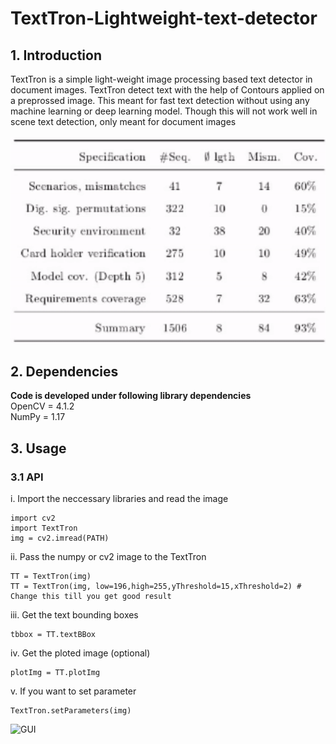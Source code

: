 # TextTron-Lightweight-text-detector

## 1. Introduction
TextTron is a simple light-weight image processing based text detector in document images. 
TextTron detect text with the help of Contours applied on a preprossed image. This meant for fast text detection without using any machine learning or deep learning model.
Though this will not work well in scene text detection, only meant for document images <br><br>
![TextTron](media/demo.gif)

## 2. Dependencies

<b>Code is developed under following library dependencies</b> <br>
OpenCV = 4.1.2 <br>
NumPy = 1.17 <br>

## 3. Usage
### 3.1 API
i. Import the neccessary libraries and read the image
```
import cv2
import TextTron
img = cv2.imread(PATH)
```
ii. Pass the numpy or cv2 image to the TextTron 
```
TT = TextTron(img) 
TT = TextTron(img, low=196,high=255,yThreshold=15,xThreshold=2) # Change this till you get good result
```
iii. Get the text bounding boxes
```
tbbox = TT.textBBox
``` 
iv. Get the ploted image (optional)
```
plotImg = TT.plotImg
``` 
v. If you want to set parameter
```
TextTron.setParameters(img)
```
![GUI](media/GUI.gif)
